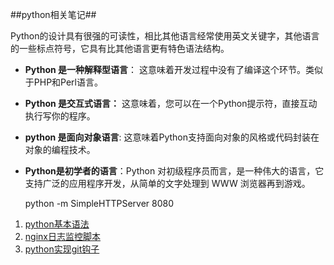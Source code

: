 ##python相关笔记##

Python的设计具有很强的可读性，相比其他语言经常使用英文关键字，其他语言的一些标点符号，它具有比其他语言更有特色语法结构。



- **Python 是一种解释型语言**： 这意味着开发过程中没有了编译这个环节。类似于PHP和Perl语言。
- **Python 是交互式语言：** 这意味着，您可以在一个Python提示符，直接互动执行写你的程序。
- **python 是面向对象语言**: 这意味着Python支持面向对象的风格或代码封装在对象的编程技术。
- **Python是初学者的语言**：Python 对初级程序员而言，是一种伟大的语言，它支持广泛的应用程序开发，从简单的文字处理到 WWW 浏览器再到游戏。


	python -m SimpleHTTPServer 8080


1. [python基本语法](demo.md)
2. [nginx日志监控脚本](log.md)
3. [python实现git钩子](githooks.md)